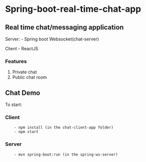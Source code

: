 # Spring-boot-real-time-chat-app
## Real time chat/messaging application 

Server:
    - Spring boot Websocket(chat-server)

Client
    - ReactJS

### Features
1. Private chat
2. Public chat room

## Chat Demo

<!-- ![Chat Demo](img/chat_demo.jpg "Chat screen") -->

To start:
    
### Client
        - npm install (in the chat-client-app folder)
        - npm start
    
### Server
        - mvn spring-boot:run (in the spring-ws-server)
